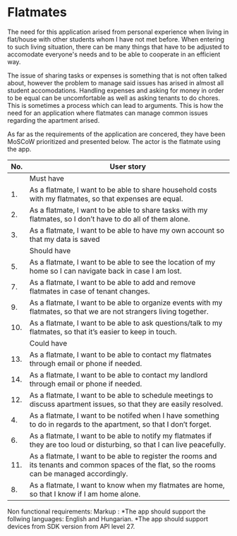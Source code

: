 # Flatmates

The need for this application arised from personal experience when living in flat/house with other students whom I have not met before. When entering to such living situation, there can be many things that have to be adjusted to accomodate everyone's needs and to be able to cooperate in an efficient way.

The issue of sharing tasks or expenses is something that is not often talked about, however the problem to manage said issues has arised in almost all student accomodations. Handling expenses and asking for money in order to be equal can be uncomfortable as well as asking tenants to do chores. This is sometimes a process which can lead to arguments. This is how the need for an application where flatmates can manage common issues regarding the apartment arised.

As far as the requirements of the application are concered, they have been MoSCoW prioritized and presented below. The actor is the flatmate using the app.

|          No.          |                              User story                              |
|-----------------------|----------------------------------------------------------------------|
||Must have|
|1.|As a flatmate, I want to be able to share household costs with my flatmates, so that expenses are equal.|
|2.|As a flatmate, I want to be able to share tasks with my flatmates, so I don’t have to do all of them alone.|
|3.|As a flatmate, I want to be able to have my own account so that my data is saved|
||Should have|
|5.|As a flatmate, I want to be able to see the location of my home so I can navigate back in case I am lost.|
|7.|As a flatmate, I want to be able to add and remove flatmates in case of tenant changes.|
|9.|As a flatmate, I want to be able to organize events with my flatmates, so that we are not strangers living together.|
|10.|As a flatmate, I want to be able to ask questions/talk to my flatmates, so that it’s easier to keep in touch.|
||Could have|
|13.|As a flatmate, I want to be able to contact my flatmates through email or phone if needed.|
|14.|As a flatmate, I want to be able to contact my landlord through email or phone if needed.|
|12.|As a flatmate, I want to be able to schedule meetings to discuss apartment issues, so that they are easily resolved.|
|4.|As a flatmate, I want to be notifed when I have something to do in regards to the apartment, so that I don’t forget.|
|6.|As a flatmate, I want to be able to notify my flatmates if they are too loud or disturbing, so that I can live peacefully.|
|11.|As a flatmate, I want to be able to register the rooms and its tenants and common spaces of the flat, so the rooms can be managed accordingly.|
|8.|As a flatmate, I want to know when my flatmates are home, so that I know if I am home alone.|

Non functional requirements:
 Markup : *The app should support the follwing languages: English and Hungarian.
          *The app should support devices from SDK version from API level 27.


